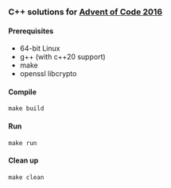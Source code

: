 ### C++ solutions for [Advent of Code 2016](https://adventofcode.com/2016)

#### Prerequisites
* 64-bit Linux
* g++ (with c++20 support)
* make
* openssl libcrypto

#### Compile
    make build

#### Run
    make run

#### Clean up
    make clean

